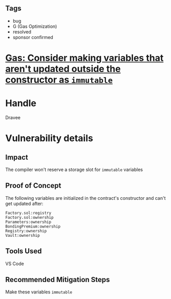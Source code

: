 ## Tags

- bug
- G (Gas Optimization)
- resolved
- sponsor confirmed

# [Gas: Consider making variables that aren't updated outside the constructor as `immutable`](https://github.com/code-423n4/2022-01-insure-findings/issues/72) 

# Handle

Dravee


# Vulnerability details

## Impact
The compiler won't reserve a storage slot for `immutable` variables

## Proof of Concept
The following variables are initialized in the contract's constructor and can't get updated after:
```
Factory.sol:registry
Factory.sol:ownership
Parameters:ownership
BondingPremium:ownership
Registry:ownership
Vault:ownership
```

## Tools Used
VS Code

## Recommended Mitigation Steps
Make these variables `immutable`


